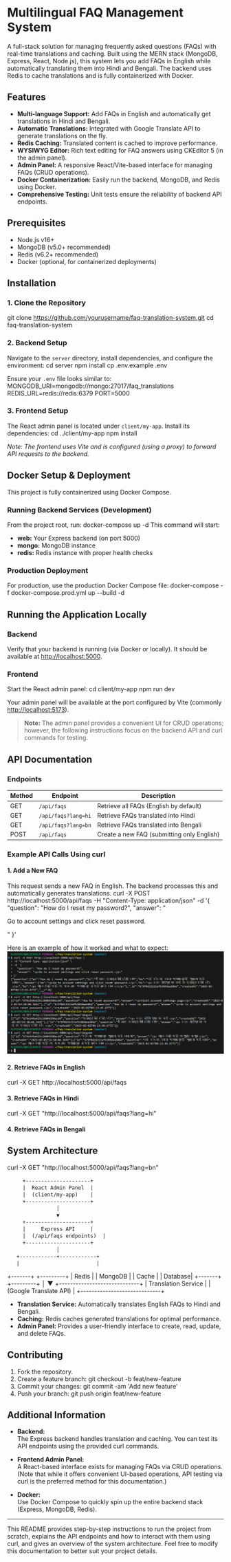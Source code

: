 # Multilingual FAQ Management System

A full-stack solution for managing frequently asked questions (FAQs) with real-time translations and caching. Built using the MERN stack (MongoDB, Express, React, Node.js), this system lets you add FAQs in English while automatically translating them into Hindi and Bengali. The backend uses Redis to cache translations and is fully containerized with Docker.

## Features

- **Multi-language Support:** Add FAQs in English and automatically get translations in Hindi and Bengali.
- **Automatic Translations:** Integrated with Google Translate API to generate translations on the fly.
- **Redis Caching:** Translated content is cached to improve performance.
- **WYSIWYG Editor:** Rich text editing for FAQ answers using CKEditor 5 (in the admin panel).
- **Admin Panel:** A responsive React/Vite-based interface for managing FAQs (CRUD operations).
- **Docker Containerization:** Easily run the backend, MongoDB, and Redis using Docker.
- **Comprehensive Testing:** Unit tests ensure the reliability of backend API endpoints.

## Prerequisites

- Node.js v16+
- MongoDB (v5.0+ recommended)
- Redis (v6.2+ recommended)
- Docker (optional, for containerized deployments)

## Installation

### 1. Clone the Repository
git clone https://github.com/yourusername/faq-translation-system.git
cd faq-translation-system

### 2. Backend Setup
Navigate to the `server` directory, install dependencies, and configure the environment:
cd server
npm install
cp .env.example .env

Ensure your `.env` file looks similar to:
MONGODB_URI=mongodb://mongo:27017/faq_translations
REDIS_URL=redis://redis:6379
PORT=5000

### 3. Frontend Setup
The React admin panel is located under `client/my-app`. Install its dependencies:
cd ../client/my-app
npm install

*Note: The frontend uses Vite and is configured (using a proxy) to forward API requests to the backend.*

## Docker Setup & Deployment
This project is fully containerized using Docker Compose.

### Running Backend Services (Development)
From the project root, run:
docker-compose up -d
This command will start:
- **web:** Your Express backend (on port 5000)
- **mongo:** MongoDB instance
- **redis:** Redis instance with proper health checks

### Production Deployment
For production, use the production Docker Compose file:
docker-compose -f docker-compose.prod.yml up --build -d


## Running the Application Locally

### Backend
Verify that your backend is running (via Docker or locally). It should be available at [http://localhost:5000](http://localhost:5000).

### Frontend
Start the React admin panel:
cd client/my-app
npm run dev

Your admin panel will be available at the port configured by Vite (commonly [http://localhost:5173](http://localhost:5173)).  
> **Note:** The admin panel provides a convenient UI for CRUD operations; however, the following instructions focus on the backend API and curl commands for testing.


## API Documentation

### Endpoints

| Method | Endpoint             | Description                                  |
|--------|----------------------|----------------------------------------------|
| GET    | `/api/faqs`          | Retrieve all FAQs (English by default)       |
| GET    | `/api/faqs?lang=hi`  | Retrieve FAQs translated into Hindi          |
| GET    | `/api/faqs?lang=bn`  | Retrieve FAQs translated into Bengali        |
| POST   | `/api/faqs`          | Create a new FAQ (submitting only English)   |

### Example API Calls Using curl

#### 1. Add a New FAQ

This request sends a new FAQ in English. The backend processes this and automatically generates translations.
curl -X POST http://localhost:5000/api/faqs
-H "Content-Type: application/json"
-d '{
"question": "How do I reset my password?",
"answer": "<p>Go to account settings and click reset password.</p>"
}'

Here is an example of how it worked and what to expect:
![image-showing-how-api-works](output\API-using-curl.png)


#### 2. Retrieve FAQs in English

curl -X GET http://localhost:5000/api/faqs

#### 3. Retrieve FAQs in Hindi

curl -X GET "http://localhost:5000/api/faqs?lang=hi"

#### 4. Retrieve FAQs in Bengali

## System Architecture
curl -X GET "http://localhost:5000/api/faqs?lang=bn"

         +---------------------+
         |  React Admin Panel  |
         |  (client/my-app)    |
         +---------------------+
                    │
                    ▼
         +---------------------+
         |     Express API     |
         |  (/api/faqs endpoints)  |
         +---------------------+
                    │
       +------------+------------+
       |                         |
   +-------+                +---------+
   | Redis |                | MongoDB |
   | Cache |                | Database|
   +-------+                +---------+
                    │
                    ▼
    +-----------------------------+
    | Translation Service         |
    | (Google Translate API)      |
    +-----------------------------+

- **Translation Service:** Automatically translates English FAQs to Hindi and Bengali.
- **Caching:** Redis caches generated translations for optimal performance.
- **Admin Panel:** Provides a user-friendly interface to create, read, update, and delete FAQs.

## Contributing

1. Fork the repository.
2. Create a feature branch:
git checkout -b feat/new-feature
3. Commit your changes:
git commit -am 'Add new feature'
4. Push your branch:
git push origin feat/new-feature

## Additional Information

- **Backend:**  
The Express backend handles translation and caching. You can test its API endpoints using the provided curl commands.

- **Frontend Admin Panel:**  
A React-based interface exists for managing FAQs via CRUD operations. (Note that while it offers convenient UI-based operations, API testing via curl is the preferred method for this documentation.)

- **Docker:**  
Use Docker Compose to quickly spin up the entire backend stack (Express, MongoDB, Redis).

---

This README provides step-by-step instructions to run the project from scratch, explains the API endpoints and how to interact with them using curl, and gives an overview of the system architecture. Feel free to modify this documentation to better suit your project details.
